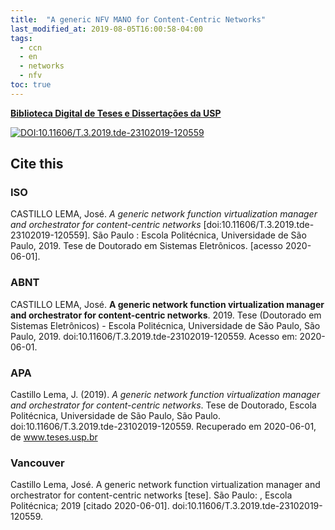 ```yaml
---
title:  "A generic NFV MANO for Content-Centric Networks"
last_modified_at: 2019-08-05T16:00:58-04:00
tags:
  - ccn
  - en
  - networks
  - nfv
toc: true
---
```


[**Biblioteca Digital de Teses e Dissertações da USP**](https://teses.usp.br/teses/disponiveis/3/3142/tde-23102019-120559)

[![DOI:10.11606/T.3.2019.tde-23102019-120559](https://zenodo.org/badge/DOI/10.11606/T.3.2019.tde-23102019-120559.svg)](https://doi.org/10.11606/T.3.2019.tde-23102019-120559)

## Cite this

### ISO

CASTILLO LEMA, José. *A generic network function virtualization manager and orchestrator for content-centric networks* [doi:10.11606/T.3.2019.tde-23102019-120559]. São Paulo : Escola Politécnica, Universidade de São Paulo, 2019. Tese de Doutorado em Sistemas Eletrônicos. [acesso 2020-06-01].


### ABNT

CASTILLO LEMA, José. **A generic network function virtualization manager and orchestrator for content-centric networks**. 2019. Tese (Doutorado em Sistemas Eletrônicos) - Escola Politécnica, Universidade de São Paulo, São Paulo, 2019. doi:10.11606/T.3.2019.tde-23102019-120559. Acesso em: 2020-06-01.


### APA

Castillo Lema, J. (2019). *A generic network function virtualization manager and orchestrator for content-centric networks*. Tese de Doutorado, Escola Politécnica, Universidade de São Paulo, São Paulo. doi:10.11606/T.3.2019.tde-23102019-120559. Recuperado em 2020-06-01, de www.teses.usp.br


### Vancouver

Castillo Lema, José. A generic network function virtualization manager and orchestrator for content-centric networks [tese]. São Paulo: , Escola Politécnica; 2019 [citado 2020-06-01]. doi:10.11606/T.3.2019.tde-23102019-120559.
